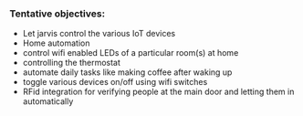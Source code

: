 ### Tentative objectives:
  - Let jarvis control the various IoT devices
  - Home automation
  - control wifi enabled LEDs of a particular room(s) at home
  - controlling the thermostat
  - automate daily tasks like making coffee after waking up
  - toggle various devices on/off using wifi switches
  - RFid integration for verifying people at the main door and letting them in automatically 